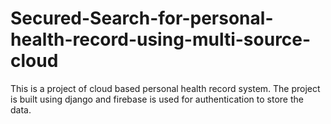 # Secured-Search-for-personal-health-record-using-multi-source-cloud
This is a project of cloud based personal health record system. The project is built using django and firebase is used for authentication to store the data.
